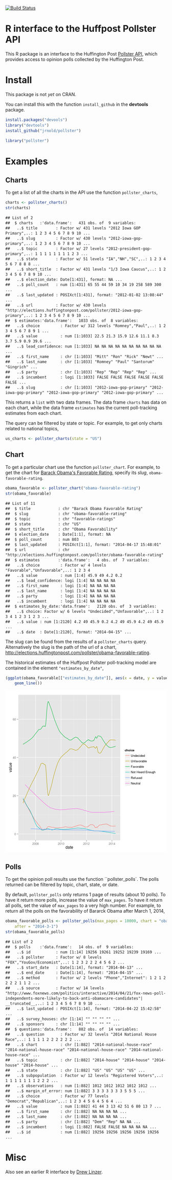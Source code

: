 


[![Build Status](https://travis-ci.org/jrnold/pollster.svg?branch=master)](https://travis-ci.org/jrnold/pollster)


# R interface to the Huffpost Pollster API

This R package is an interface to the Huffington Post [Pollster API](http://elections.huffingtonpost.com/pollster/api), which provides access to opinion polls collected by the Huffington Post.

# Install

This package is not *yet* on CRAN.

You can install this with the function ``install_github`` in the **devtools** package.

```r
install.packages("devools")
library("devtools")
install_github("jrnold/pollster")
```


```r
library("pollster")
```


# Examples

## Charts

To get a list of all the charts in the API use the function ``pollster_charts``,

```r
charts <- pollster_charts()
str(charts)
```

```
## List of 2
##  $ charts   :'data.frame':	431 obs. of  9 variables:
##   ..$ title        : Factor w/ 431 levels "2012 Iowa GOP Primary",..: 1 2 3 4 5 6 7 8 9 10 ...
##   ..$ slug         : Factor w/ 430 levels "2012-iowa-gop-primary",..: 1 2 3 4 5 6 7 8 9 10 ...
##   ..$ topic        : Factor w/ 27 levels "2012-president-gop-primary",..: 1 1 1 1 1 1 1 1 2 3 ...
##   ..$ state        : Factor w/ 51 levels "IA","NH","SC",..: 1 2 3 4 5 6 7 8 8 8 ...
##   ..$ short_title  : Factor w/ 431 levels "1/3 Iowa Caucus",..: 1 2 3 4 5 6 7 8 9 10 ...
##   ..$ election_date: Date[1:431], format: NA ...
##   ..$ poll_count   : num [1:431] 65 55 44 59 10 34 19 258 589 300 ...
##   ..$ last_updated : POSIXct[1:431], format: "2012-01-02 13:08:44" ...
##   ..$ url          : Factor w/ 430 levels "http://elections.huffingtonpost.com/pollster/2012-iowa-gop-primary",..: 1 2 3 4 5 6 7 8 9 10 ...
##  $ estimates:'data.frame':	1033 obs. of  8 variables:
##   ..$ choice         : Factor w/ 312 levels "Romney","Paul",..: 1 2 3 4 5 6 7 8 9 1 ...
##   ..$ value          : num [1:1033] 22.5 21.3 15.9 12.6 11.1 8.3 3.7 5.9 0.9 39.6 ...
##   ..$ lead_confidence: num [1:1033] NA NA NA NA NA NA NA NA NA NA ...
##   ..$ first_name     : chr [1:1033] "Mitt" "Ron" "Rick" "Newt" ...
##   ..$ last_name      : chr [1:1033] "Romney" "Paul" "Santorum" "Gingrich" ...
##   ..$ party          : chr [1:1033] "Rep" "Rep" "Rep" "Rep" ...
##   ..$ incumbent      : logi [1:1033] FALSE FALSE FALSE FALSE FALSE FALSE ...
##   ..$ slug           : chr [1:1033] "2012-iowa-gop-primary" "2012-iowa-gop-primary" "2012-iowa-gop-primary" "2012-iowa-gop-primary" ...
```

This returns a ``list`` with two data frames.
The data frame ``charts`` has data on each chart,
while the data frame ``estimates`` has the current poll-tracking estimates from each chart.

The query can be filtered by state or topic.
For example, to get only charts related to national topics,

```r
us_charts <- pollster_charts(state = "US")
```


## Chart

To get a particular chart use the function ``pollster_chart``.
For example, to get the chart for [Barack Obama's Favorable Rating](http://elections.huffingtonpost.com/pollster/obama-favorable-rating), specify its *slug*, ``obama-favorable-rating``.

```r
obama_favorable <- pollster_chart("obama-favorable-rating")
str(obama_favorable)
```

```
## List of 11
##  $ title            : chr "Barack Obama Favorable Rating"
##  $ slug             : chr "obama-favorable-rating"
##  $ topic            : chr "favorable-ratings"
##  $ state            : chr "US"
##  $ short_title      : chr "Obama Favorability"
##  $ election_date    : Date[1:1], format: NA
##  $ poll_count       : num 803
##  $ last_updated     : POSIXct[1:1], format: "2014-04-17 15:48:01"
##  $ url              : chr "http://elections.huffingtonpost.com/pollster/obama-favorable-rating"
##  $ estimates        :'data.frame':	4 obs. of  7 variables:
##   ..$ choice         : Factor w/ 4 levels "Favorable","Unfavorable",..: 1 2 3 4
##   ..$ value          : num [1:4] 45.9 49 4.2 0.2
##   ..$ lead_confidence: logi [1:4] NA NA NA NA
##   ..$ first_name     : logi [1:4] NA NA NA NA
##   ..$ last_name      : logi [1:4] NA NA NA NA
##   ..$ party          : logi [1:4] NA NA NA NA
##   ..$ incumbent      : logi [1:4] NA NA NA NA
##  $ estimates_by_date:'data.frame':	2120 obs. of  3 variables:
##   ..$ choice: Factor w/ 6 levels "Undecided","Unfavorable",..: 1 2 3 4 1 2 3 1 2 3 ...
##   ..$ value : num [1:2120] 4.2 49 45.9 0.2 4.2 49 45.9 4.2 49 45.9 ...
##   ..$ date  : Date[1:2120], format: "2014-04-15" ...
```

The slug can be found from the results of a ``pollster_charts`` query.
Alternatively the slug is the path of the url of a chart, http://elections.huffingtonpost.com/pollster/obama-favorable-rating.

The historical estimates of the Huffpost Pollster poll-tracking model are contained in the element ``"estimates_by_date"``,

```r
(ggplot(obama_favorable[["estimates_by_date"]], aes(x = date, y = value, color = choice)) + 
    geom_line())
```

![plot of chunk obama-favorable-chart](figures/obama-favorable-chart.png) 


## Polls

To get the opinion poll results use the function ``pollster_polls`.
The polls returned can be filtered by topic, chart, state, or date.

By default, ``pollster_polls`` only returns 1 page of results (about 10 polls).
To have it return more polls, increase the value of ``max_pages``.
To have it return all polls, set the value of ``max_pages`` to a very high number.
For example, to return all the polls on the favorability of Bararck Obama after March 1, 2014,

```r
obama_favorable_polls <- pollster_polls(max_pages = 10000, chart = "obama-favorable-rating", 
    after = "2014-3-1")
str(obama_favorable_polls)
```

```
## List of 2
##  $ polls    :'data.frame':	14 obs. of  9 variables:
##   ..$ id           : num [1:14] 19256 19261 19252 19239 19169 ...
##   ..$ pollster     : Factor w/ 8 levels "FOX","YouGov/Economist",..: 1 2 3 2 2 2 4 5 6 2 ...
##   ..$ start_date   : Date[1:14], format: "2014-04-13" ...
##   ..$ end_date     : Date[1:14], format: "2014-04-15" ...
##   ..$ method       : Factor w/ 2 levels "Phone","Internet": 1 2 1 2 2 2 2 1 1 2 ...
##   ..$ source       : Factor w/ 14 levels "http://www.foxnews.com/politics/interactive/2014/04/21/fox-news-poll-independents-more-likely-to-back-anti-obamacare-candidates"| __truncated__,..: 1 2 3 4 5 6 7 8 9 10 ...
##   ..$ last_updated : POSIXct[1:14], format: "2014-04-22 15:42:58" ...
##   ..$ survey_houses: chr [1:14] "" "" "" "" ...
##   ..$ sponsors     : chr [1:14] "" "" "" "" ...
##  $ questions:'data.frame':	882 obs. of  14 variables:
##   ..$ question       : Factor w/ 32 levels "2014 National House Race",..: 1 1 1 1 2 2 2 2 2 2 ...
##   ..$ chart          : chr [1:882] "2014-national-house-race" "2014-national-house-race" "2014-national-house-race" "2014-national-house-race" ...
##   ..$ topic          : chr [1:882] "2014-house" "2014-house" "2014-house" "2014-house" ...
##   ..$ state          : chr [1:882] "US" "US" "US" "US" ...
##   ..$ subpopulation  : Factor w/ 12 levels "Registered Voters",..: 1 1 1 1 1 1 1 2 2 2 ...
##   ..$ observations   : num [1:882] 1012 1012 1012 1012 1012 ...
##   ..$ margin_of_error: num [1:882] 3 3 3 3 3 3 3 5 5 5 ...
##   ..$ choice         : Factor w/ 77 levels "Democrat","Republican",..: 1 2 3 4 5 6 4 5 6 4 ...
##   ..$ value          : num [1:882] 41 44 3 13 42 51 6 80 13 7 ...
##   ..$ first_name     : chr [1:882] NA NA NA NA ...
##   ..$ last_name      : chr [1:882] NA NA NA NA ...
##   ..$ party          : chr [1:882] "Dem" "Rep" NA NA ...
##   ..$ incumbent      : logi [1:882] FALSE FALSE NA NA NA NA ...
##   ..$ id             : num [1:882] 19256 19256 19256 19256 19256 ...
```



# Misc

Also see an earlier R interface by [Drew Linzer](https://github.com/dlinzer/pollstR/).

<!--  LocalWords:  Huffpost API Huffington CRAN github devtools str
 -->
<!--  LocalWords:  devools jrnold ggplot obama url aes favorability
 -->
<!--  LocalWords:  Bararck
 -->
<!-- -->
